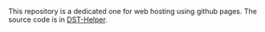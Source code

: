 This repository is a dedicated one for web hosting using github pages. The source code is in [DST-Helper](https://github.com/woin2ee/DST-Helper).
